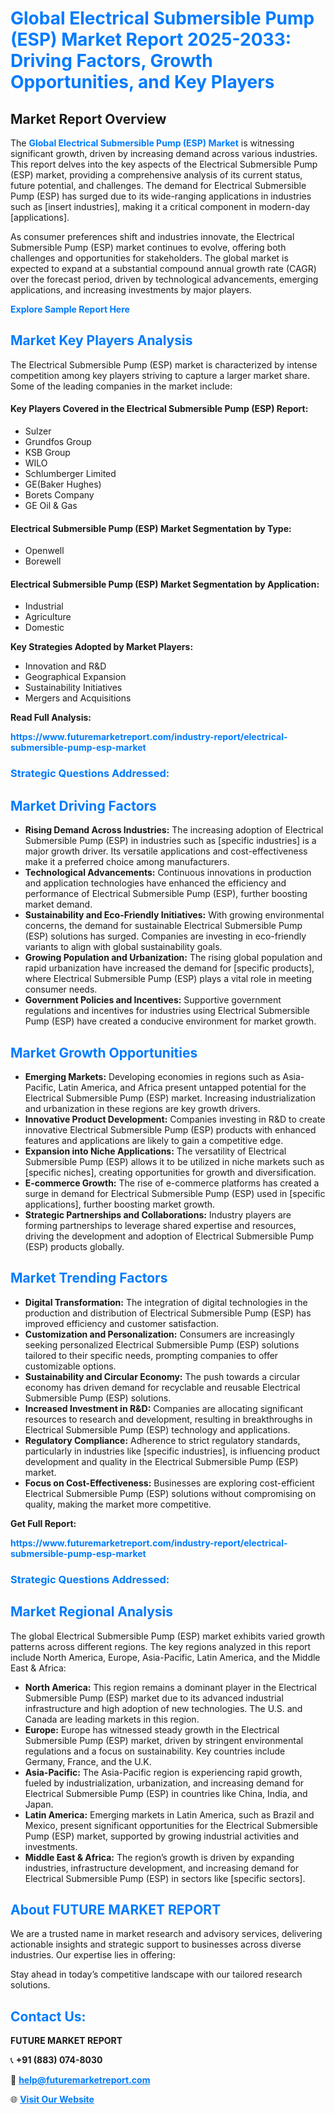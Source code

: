<h1 style="color: #007BFF;">Global Electrical Submersible Pump (ESP) Market Report 2025-2033: Driving Factors, Growth Opportunities, and Key Players</h1>

<section id="overview">
<h2>Market Report Overview</h2>
<p>The <a href="https://www.futuremarketreport.com/industry-report/electrical-submersible-pump-esp-market" style="color: #007BFF; text-decoration: none;"><strong>Global Electrical Submersible Pump (ESP) Market</strong></a> is witnessing significant growth, driven by increasing demand across various industries. This report delves into the key aspects of the Electrical Submersible Pump (ESP) market, providing a comprehensive analysis of its current status, future potential, and challenges. The demand for Electrical Submersible Pump (ESP) has surged due to its wide-ranging applications in industries such as [insert industries], making it a critical component in modern-day [applications].</p>
<p>As consumer preferences shift and industries innovate, the Electrical Submersible Pump (ESP) market continues to evolve, offering both challenges and opportunities for stakeholders. The global market is expected to expand at a substantial compound annual growth rate (CAGR) over the forecast period, driven by technological advancements, emerging applications, and increasing investments by major players.</p>
</section>

<section id="overview">
<p><a href="https://www.futuremarketreport.com/request-sample/reportId=64268" style="color: #007BFF; text-decoration: none;"><strong>Explore Sample Report Here</strong></a></p>
</section>

<section id="key-players">
<h2 style="color: #007BFF;">Market Key Players Analysis</h2>
<p>The Electrical Submersible Pump (ESP) market is characterized by intense competition among key players striving to capture a larger market share. Some of the leading companies in the market include:</p>
<h4>Key Players Covered in the Electrical Submersible Pump (ESP) Report:</h4>
<ul><li>Sulzer</li><li>Grundfos Group</li><li>KSB Group</li><li>WILO</li><li>Schlumberger Limited</li><li>GE(Baker Hughes)</li><li>Borets Company</li><li>GE Oil &amp; Gas</li></ul>
<h4>Electrical Submersible Pump (ESP) Market Segmentation by Type:</h4>
<ul><li>Openwell</li><li>Borewell</li></ul>

<h4>Electrical Submersible Pump (ESP) Market Segmentation by Application:</h4>
<ul><li>Industrial</li><li>Agriculture</li><li>Domestic</li></ul>
<p><strong>Key Strategies Adopted by Market Players:</strong></p>
<ul>
<li>Innovation and R&D</li>
<li>Geographical Expansion</li>
<li>Sustainability Initiatives</li>
<li>Mergers and Acquisitions</li>
</ul>
</section>

<section>
<p><strong>Read Full Analysis: </strong></p><a href="https://www.futuremarketreport.com/industry-report/electrical-submersible-pump-esp-market" style="color: #007BFF; text-decoration: none;"><strong>https://www.futuremarketreport.com/industry-report/electrical-submersible-pump-esp-market</strong></a>
<h3 style="color: #007BFF;">Strategic Questions Addressed:</h3>
</section>

<section id="driving-factors">
<h2 style="color: #007BFF;">Market Driving Factors</h2>
<ul>
<li><strong>Rising Demand Across Industries:</strong> The increasing adoption of Electrical Submersible Pump (ESP) in industries such as [specific industries] is a major growth driver. Its versatile applications and cost-effectiveness make it a preferred choice among manufacturers.</li>
<li><strong>Technological Advancements:</strong> Continuous innovations in production and application technologies have enhanced the efficiency and performance of Electrical Submersible Pump (ESP), further boosting market demand.</li>
<li><strong>Sustainability and Eco-Friendly Initiatives:</strong> With growing environmental concerns, the demand for sustainable Electrical Submersible Pump (ESP) solutions has surged. Companies are investing in eco-friendly variants to align with global sustainability goals.</li>
<li><strong>Growing Population and Urbanization:</strong> The rising global population and rapid urbanization have increased the demand for [specific products], where Electrical Submersible Pump (ESP) plays a vital role in meeting consumer needs.</li>
<li><strong>Government Policies and Incentives:</strong> Supportive government regulations and incentives for industries using Electrical Submersible Pump (ESP) have created a conducive environment for market growth.</li>
</ul>
</section>

<section id="growth-opportunities">
<h2 style="color: #007BFF;">Market Growth Opportunities</h2>
<ul>
<li><strong>Emerging Markets:</strong> Developing economies in regions such as Asia-Pacific, Latin America, and Africa present untapped potential for the Electrical Submersible Pump (ESP) market. Increasing industrialization and urbanization in these regions are key growth drivers.</li>
<li><strong>Innovative Product Development:</strong> Companies investing in R&D to create innovative Electrical Submersible Pump (ESP) products with enhanced features and applications are likely to gain a competitive edge.</li>
<li><strong>Expansion into Niche Applications:</strong> The versatility of Electrical Submersible Pump (ESP) allows it to be utilized in niche markets such as [specific niches], creating opportunities for growth and diversification.</li>
<li><strong>E-commerce Growth:</strong> The rise of e-commerce platforms has created a surge in demand for Electrical Submersible Pump (ESP) used in [specific applications], further boosting market growth.</li>
<li><strong>Strategic Partnerships and Collaborations:</strong> Industry players are forming partnerships to leverage shared expertise and resources, driving the development and adoption of Electrical Submersible Pump (ESP) products globally.</li>
</ul>
</section>

<section id="trending-factors">
<h2 style="color: #007BFF;">Market Trending Factors</h2>
<ul>
<li><strong>Digital Transformation:</strong> The integration of digital technologies in the production and distribution of Electrical Submersible Pump (ESP) has improved efficiency and customer satisfaction.</li>
<li><strong>Customization and Personalization:</strong> Consumers are increasingly seeking personalized Electrical Submersible Pump (ESP) solutions tailored to their specific needs, prompting companies to offer customizable options.</li>
<li><strong>Sustainability and Circular Economy:</strong> The push towards a circular economy has driven demand for recyclable and reusable Electrical Submersible Pump (ESP) solutions.</li>
<li><strong>Increased Investment in R&D:</strong> Companies are allocating significant resources to research and development, resulting in breakthroughs in Electrical Submersible Pump (ESP) technology and applications.</li>
<li><strong>Regulatory Compliance:</strong> Adherence to strict regulatory standards, particularly in industries like [specific industries], is influencing product development and quality in the Electrical Submersible Pump (ESP) market.</li>
<li><strong>Focus on Cost-Effectiveness:</strong> Businesses are exploring cost-efficient Electrical Submersible Pump (ESP) solutions without compromising on quality, making the market more competitive.</li>
</ul>
</section>

<section>
<p><strong>Get Full Report: </strong></p><a href="https://www.futuremarketreport.com/industry-report/electrical-submersible-pump-esp-market" style="color: #007BFF; text-decoration: none;"><strong>https://www.futuremarketreport.com/industry-report/electrical-submersible-pump-esp-market</strong></a>
<h3 style="color: #007BFF;">Strategic Questions Addressed:</h3>
</section>


<section id="regional-analysis">
<h2 style="color: #007BFF;">Market Regional Analysis</h2>
<p>The global Electrical Submersible Pump (ESP) market exhibits varied growth patterns across different regions. The key regions analyzed in this report include North America, Europe, Asia-Pacific, Latin America, and the Middle East & Africa:</p>
<ul>
<li><strong>North America:</strong> This region remains a dominant player in the Electrical Submersible Pump (ESP) market due to its advanced industrial infrastructure and high adoption of new technologies. The U.S. and Canada are leading markets in this region.</li>
<li><strong>Europe:</strong> Europe has witnessed steady growth in the Electrical Submersible Pump (ESP) market, driven by stringent environmental regulations and a focus on sustainability. Key countries include Germany, France, and the U.K.</li>
<li><strong>Asia-Pacific:</strong> The Asia-Pacific region is experiencing rapid growth, fueled by industrialization, urbanization, and increasing demand for Electrical Submersible Pump (ESP) in countries like China, India, and Japan.</li>
<li><strong>Latin America:</strong> Emerging markets in Latin America, such as Brazil and Mexico, present significant opportunities for the Electrical Submersible Pump (ESP) market, supported by growing industrial activities and investments.</li>
<li><strong>Middle East & Africa:</strong> The region’s growth is driven by expanding industries, infrastructure development, and increasing demand for Electrical Submersible Pump (ESP) in sectors like [specific sectors].</li>
</ul>
</section>

<footer>
<h2 style="color: #007BFF;">About FUTURE MARKET REPORT</h2>
<p>We are a trusted name in market research and advisory services, delivering actionable insights and strategic support to businesses across diverse industries. Our expertise lies in offering:</p>

<p>Stay ahead in today’s competitive landscape with our tailored research solutions.</p>

<h2 style="color: #007BFF;">Contact Us:</h2>
<p><strong>FUTURE MARKET REPORT</strong></p>
<p>📞 <strong>+91 (883) 074-8030</strong></p>
<p>📧 <strong><a href="mailto:help@futuremarketreport.com" style="color: #007BFF;">help@futuremarketreport.com</a></strong></p>
<p>🌐 <strong><a href="https://www.futuremarketreport.com/" style="color: #007BFF;">Visit Our Website</a></strong></p>
</footer>